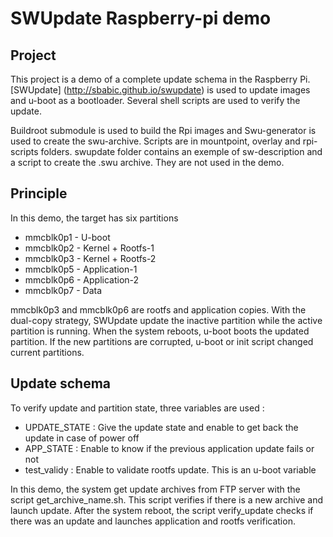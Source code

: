 SWUpdate Raspberry-pi demo 
==========================

Project 
-------
This project is a demo of a complete update schema in the Raspberry Pi. 
[SWUpdate] (http://sbabic.github.io/swupdate) is used to update images and u-boot as a bootloader. 
Several shell scripts are used to verify the update. 

Buildroot submodule is used to build the Rpi images and Swu-generator is used to create the swu-archive. 
Scripts are in mountpoint, overlay and rpi-scripts folders.
swupdate folder contains an exemple of sw-description and a script to create the .swu archive. 
They are not used in the demo. 

Principle
---------
In this demo, the target has six partitions

- mmcblk0p1 - U-boot
- mmcblk0p2 - Kernel + Rootfs-1
- mmcblk0p3 - Kernel + Rootfs-2 
- mmcblk0p5 - Application-1
- mmcblk0p6 - Application-2
- mmcblk0p7 - Data

mmcblk0p3 and mmcblk0p6 are rootfs and application copies.
With the dual-copy strategy, SWUpdate update the inactive partition 
while the active partition is running. When the system reboots,
u-boot boots the updated partition. 
If the new partitions are corrupted, u-boot or init script changed current partitions.

Update schema
-------------
To verify update and partition state, three variables are used :

- UPDATE_STATE : Give the update state and enable to get back the update in case of power off
- APP_STATE : Enable to know if the previous application update fails or not
- test_validy : Enable to validate rootfs update. This is an u-boot variable

In this demo, the system get update archives from FTP server with the script get_archive_name.sh. 
This script verifies if there is a new archive and launch update. After the system reboot, 
the script verify_update checks if there was an update and launches application and rootfs verification. 



